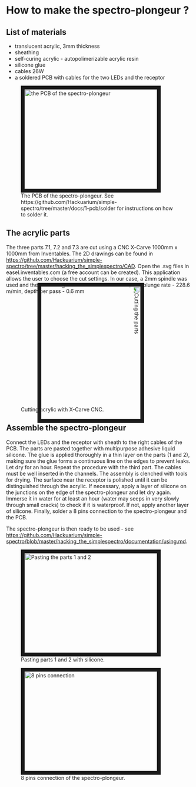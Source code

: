 # How to make the spectro-plongeur ?

## List of materials

- translucent acrylic, 3mm thickness
- sheathing
- self-curing acrylic - autopolimerizable acrylic resin
- silicone glue
- cables 26W 
- a soldered PCB with cables for the two LEDs and the receptor

<figure>
<img src="https://github.com/Hackuarium/simple-spectro/blob/Test/hacking_the_simplespectro/images/pcb.jpg" 
alt="the PCB of the spectro-plongeur" width="360" height="270" border="10" />
<figcaption>The PCB of the spectro-plongeur. See https://github.com/Hackuarium/simple-spectro/tree/master/docs/1-pcb/solder for instructions on how to solder it.</figcaption>
</figure>

## The acrylic parts

The three parts 7.1, 7.2 and 7.3 are cut using a CNC X-Carve 1000mm x 1000mm from Inventables. The 2D drawings can be found in https://github.com/Hackuarium/simple-spectro/tree/master/hacking_the_simplespectro/CAD. Open the .svg files in easel.inventables.com (a free account can be created). This application allows the user to choose the cut settings. In our case, a 2mm spindle was used and the cut settings were: feed rate - 635mm/min, plunge rate - 228.6 m/min, depth per pass - 0.6 mm

<figure>
<img src="https://github.com/Hackuarium/simple-spectro/blob/Test/hacking_the_simplespectro/images/cutting.jpg" 
alt="Cutting the parts" width="360" height="270" border="10" style="transform:rotate(90deg);"/>
<figcaption>Cutting acrylic with X-Carve CNC.</figcaption>
</figure>

## Assemble the spectro-plongeur

Connect the LEDs and the receptor with sheath to the right cables of the PCB. The parts are pasted together with multipurpose adhesive liquid silicone. The glue is applied thoroughly in a thin layer on the parts (1 and 2), making sure the glue forms a continuous line on the edges to prevent leaks. Let dry for an hour. Repeat the procedure with the third part. The cables must be well inserted in the channels. The assembly is clenched with tools for drying. The surface near the receptor is polished until it can be distinguished through the acrylic. If necessary, apply a layer of silicone on the junctions on the edge of the spectro-plongeur and let dry again. Immerse it in water for at least an hour (water may seeps in very slowly through small cracks)  to check if it is waterproof. If not, apply another layer of silicone. Finally, solder a 8 pins connection to the spectro-plongeur and the PCB. 

The spectro-plongeur is then ready to be used - see https://github.com/Hackuarium/simple-spectro/blob/master/hacking_the_simplespectro/documentation/using.md.

<figure>
<img src="https://github.com/Hackuarium/simple-spectro/blob/Test/hacking_the_simplespectro/images/pasting.jpg" 
alt="Pasting the parts 1 and 2" width="360" height="270" border="10" />
<figcaption>Pasting parts 1 and 2 with silicone.</figcaption>
</figure>

<figure>
<img src="https://github.com/Hackuarium/simple-spectro/blob/Test/hacking_the_simplespectro/images/pins_connection.jpg" 
alt="8 pins connection" width="360" height="270" border="10" />
<figcaption>8 pins connection of the spectro-plongeur.</figcaption>
</figure>



